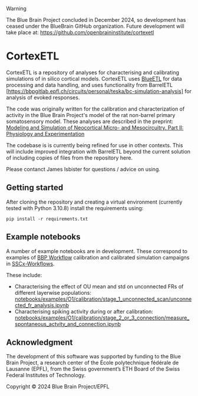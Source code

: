 > [!WARNING]
> The Blue Brain Project concluded in December 2024, so development has ceased under the BlueBrain GitHub organization.
> Future development will take place at: https://github.com/openbraininstitute/cortexetl

# CortexETL

CortexETL is a repository of analyses for characterising and calibrating simulations of in silico cortical models. CortexETL uses [BlueETL](https://bbpgitlab.epfl.ch/nse/blueetl) for data processing and data handling, and uses functionality from BarrelETL [https://bbpgitlab.epfl.ch/circuits/personal/teska/bc-simulation-analysis] for analysis of evoked responses.  

The code was originally written for the calibration and characterization of activity in the Blue Brain Project's model of the rat non-barrel primary somatosensory model. These analyses are described in the preprint: [Modeling and Simulation of Neocortical Micro- and Mesocircuitry. Part II: Physiology and Experimentation](https://www.biorxiv.org/content/10.1101/2023.05.17.541168v3)

The codebase is is currently being refined for use in other contexts. This will include improved integration with BarrelETL beyond the current solution of including copies of files from the repository here.

Please contanct James Isbister for questions / advice on using.


## Getting started

After cloning the repository and creating a virtual environment (currently tested with Python 3.10.8) install the requirements using:

```
pip install -r requirements.txt

```


## Example notebooks

A number of example notebooks are in development. These correspond to examples of [BBP Workflow](https://bbpteam.epfl.ch/project/spaces/display/BBPNSE/Workflow) calibration and calibrated simulation campaigns in [SSCx-Workflows](https://bbpgitlab.epfl.ch/conn/configs/simulations/bbp-workflow/sscx-workflows/-/tree/master/spont_evoked_calibration_and_calibrated/examples).

These include:
- Characterising the effect of OU mean and std on unconnected FRs of different layerwise populations: 
	[notebooks/examples/O1/calibration/stage_1_unconnected_scan/unconnected_fr_analysis.ipynb](https://bbpgitlab.epfl.ch/conn/personal/isbister/cortex_etl/-/tree/main/notebooks/examples/O1/calibration/stage_1_unconnected_scan)
- Characterising spiking activity during or after calibration:<br />
	[notebooks/examples/O1/calibration/stage_2_or_3_connection/measure_spontaneous_actvity_and_connection.ipynb](https://bbpgitlab.epfl.ch/conn/personal/isbister/cortex_etl/-/tree/main/notebooks/examples/O1/calibration/stage_2_or_3_connection)


## Acknowledgment

The development of this software was supported by funding to the Blue Brain Project, a research center of the École polytechnique fédérale de Lausanne (EPFL), from the Swiss government’s ETH Board of the Swiss Federal Institutes of Technology.

Copyright © 2024 Blue Brain Project/EPFL



<!-- ## Name

## Description

## Visuals

## Installation

## Usage

## Support

## Roadmap


## Contributing


## Authors and acknowledgment


## License


## Project status -->
